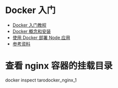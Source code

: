 # Docker 入门

- [Docker 入门教程](http://www.ruanyifeng.com/blog/2018/02/docker-tutorial.html)
- [Docker 概念和安装](https://segmentfault.com/a/1190000019487122)
- [使用 Docker 部署 Node 应用](https://segmentfault.com/a/1190000019512222)
- [参考资料](https://yeasy.gitbooks.io/docker_practice/image/rm.html)

# 查看 nginx 容器的挂载目录

docker inspect tarodocker_nginx_1
